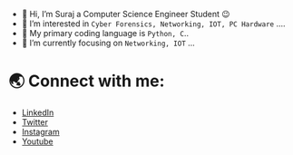 - 👋 Hi, I’m Suraj a Computer Science Engineer Student 😉
- 👀 I’m interested in `Cyber Forensics, Networking, IOT, PC Hardware` ....
- 🚀 My primary coding language is `Python, C`..
- 🌱 I’m currently focusing on `Networking, IOT` ...


# 🌏 Connect with me:


- [LinkedIn](https://www.linkedin.com/in/surajvenkatachalam)
- [Twitter](https://twitter.com/knowmoreytb)
- [Instagram](https://instagram.com/_suraj_km)
- [Youtube](https://www.youtube.com/knowmoreytb)


